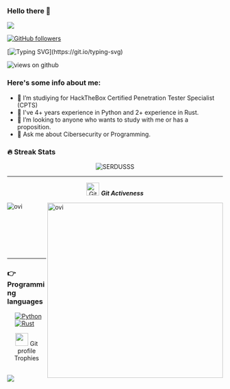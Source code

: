 ### Hello there 👋

<img src="https://profile-counter.glitch.me/SERDUSSS/count.svg">

[![GitHub followers](https://img.shields.io/github/followers/SERDUSSS.svg?style=social&label=Followers)](https://github.com/SERDUSSS?tab=followers)

[![Typing SVG](https://readme-typing-svg.herokuapp.com?font=Architects+Daughter&color=7AF79A&size=30&lines=I'm+SERDUSSS!;I'm+a+Cibersecurity+student...;I+live+in+Spain;I+love+to+learn;To+know+more+keep+scrolling!)](https://git.io/typing-svg)

<img src="https://komarev.com/ghpvc/?username=SERDUSSS&label=Views&color=brightgreen&style=flat-square" alt="views on github" />

<h3> Here's some info about me: </h3>

- 🔭 I’m studiying for HackTheBox Certified Penetration Tester Specialist (CPTS)
- 🌱 I've 4+ years experience in Python and 2+ experience in Rust.
- 👯 I’m looking to anyone who wants to study with me or has a proposition.
- 💬 Ask me about Cibersecurity or Programming.

### 🔥 Streak Stats
<p align="center"><img src="https://github-readme-stats.vercel.app/api?username=SERDUSSS&theme=dark" alt="SERDUSSS"  /></p>

<hr>
<p align="center">
 <img src="https://media.giphy.com/media/W5eoZHPpUx9sapR0eu/giphy.gif" width="30px" alt="Git"/>&nbsp;<i><b>Git Activeness</b></i></p>
 
<p><img align="left" src="https://github-readme-stats.vercel.app/api/top-langs?username=SERDUSSS&show_icons=true&locale=en&layout=compact&theme=dark" alt="ovi" /></p>
<p>&nbsp;<img align="right" src="https://github-readme-stats.vercel.app/api?username=SERDUSSS&show_icons=true&locale=en&theme=dark" alt="ovi" width="410" /></p>
<br><br><br><br><br>

<hr>

### 👉 Programming languages

<p align="left"> 
  
&emsp;
<a href="https://python.org/">
    <img alt="Python" src="https://img.shields.io/badge/Python-FFD43B?style=for-the-badge&logo=python&logoColor=darkgreen"/>
  </a>
  &emsp;
<a href="https://www.java.com/en/">
    <img alt="Rust" src="https://img.shields.io/badge/Rust-ED8B00?style=for-the-badge&logo=rust&logoColor=white"/>
  </a>
</p>
    
</p>
<p align="center"><img src="https://media.giphy.com/media/QaMcXSekUWx7aogAUr/giphy.gif" width="30" />&nbsp;Git profile Trophies</p><br>
<img src="https://github-profile-trophy.vercel.app/?username=SERDUSSS&theme=dark" />


<br/>
